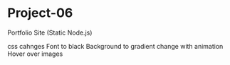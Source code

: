 # Project-06

Portfolio Site (Static Node.js)

css cahnges
Font to black
Background to gradient change with animation
Hover over images
